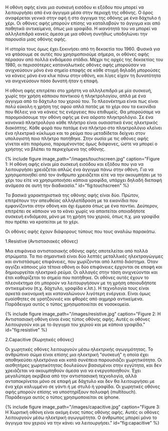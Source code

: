 
Η οθόνη αφής είναι μια συσκευή εισόδου κι εξόδου που μπορεί να λειτουργήσει από ένα άγγιγμα μέσα στην περιοχή της οθόνης. Ο όρος αναφέρεται γενικά στην αφή ή στο άγγιγμα της οθόνης με ένα δάχτυλο ή χέρι. Οι οθόνες αφής μπορούν επίσης να καταλαβούν το άγγιγμα και από παθητικά αντικείμενα, όπως μια γραφίδα. Η ικανότητά του να μπορεί να αλληλεπιδρά κανείς άμεσα με μια οθόνη συνήθως υποδηλώνει την παρουσία μιας οθόνης αφής.

Η ιστορία τους όμως έχει ξεκινήσει από τη δεκαετία του 1960. Φυσικά για να φτάσουμε σε αυτές που χρησιμοποιούμε σήμερα, οι οθόνες αφής πέρασαν από πολλά ενδιάμεσα στάδια. Μέχρι τις αρχές της δεκαετίας του 1980, οι περισσότερες καταναλωτικές οθόνες αφής μπορούσαν να ανιχνεύσουν μόνο ένα σημείο επαφής σε κάθε στιγμή δηλαδή μπορούσες να κάνεις μόνο ένα κλικ πάνω στην οθόνη, και λίγες είχαν τη δυνατότητα να ανιχνεύσουν πόσο δυνατή ήταν η επαφή.

Η οθόνη αφής επιτρέπει στο χρήστη να αλληλεπιδρά με μία συσκευή, χωρίς την χρήση κάποιου ποντικιού ή πληκτρολογίου, απλά με ένα άγγιγμα από το δάχτυλο του χεριού του. Το πλεονέκτημα είναι πως είναι πολύ εύκολη η χρήση της αφού απλά πατάς με το χέρι σου τα εικονίδια που θέλεις για να κάνεις τις ενέργειες που επιθυμείς.
Θα μπορούσαμε να παρομοιάσουμε την οθόνη αφής με ένα αόρατο πληκτρολόγιο. Σε ένα κανονικό πληκτρολόγιο κάθε πλήκτρο είναι ουσιαστικά ένας ηλεκτρικός διακόπτης. Κάθε φορά που πατάμε ένα πλήκτρο στο πληκτρολόγιο κλείνει ένα ηλεκτρικό κύκλωμα και το ρεύμα που μεταδίδεται δείχνει στον υπολογιστή ποιο πλήκτρο πατήθηκε. Στην ουσία με τις οθόνες αφής γίνεται κάτι παρόμοιο, παραμένοντας όμως διάφανες, ώστε να μπορεί ο χρήστης να βλέπει τα περιεχόμενα της οθόνης.

{% include figure image_path="/images/touchscreen.jpg" caption="Figure 1: Η οθόνη αφής είναι μία συσκευή εισόδου και εξόδου που για να λειτουργήσει χρειάζεται απλώς ένα άγγιγμα πάνω στην οθόνη. Για να χρησιμοποιηθεί από τον άνθρωπο χρειάζεται είτε να την ακουμπήσει με το χέρι του είτε να χρησιμοποιήσει κάποια γραφίδα, υπάρχει δηλαδή διεπαφή ανάμεσα σε αυτή την διαδικασία." id="fig:touchscreen" %}


Τα βασικά χαρακτηριστικά της οθόνης αφής είναι δύο. Πρώτον, επιτρέπουν την απευθείας αλληλεπίδραση με τα εικονίδια που εμφανίζονται στην οθόνη και όχι έμμεσα όπως με ένα ποντίκι. Δεύτερον, επιτρέπει σε κάποιον να το κάνει χωρίς να απαιτείται οποιαδήποτε συσκευή ενδιάμεσα, μόνο με τη χρήση του χεριού, όπως π.χ. μια γραφίδα που πρέπει να κρατείται με το χέρι.

Οι οθόνες αφής έχουν διάφορους τύπους που τους αναλύω παρακάτω.

1.Resistive (Αντιστασιακές οθόνες)

Μια επιφάνεια αντιστασιακής οθόνης αφής αποτελείται από πολλά στρώματα. Τα πιο σημαντικά είναι δύο λεπτές μεταλλικές ηλεκτραγώγιμες και αντιστάσιμες επιφάνειες, που χωρίζονται από λεπτό διάστημα. Όταν αγγίζει κάποιος μία τέτοια οθόνη οι  δύο επιφάνειες έρχονται σε επαφή και δημιουργείται ηλεκτρικό ρεύμα. Οι αλλαγές στην τάση ανιχνεύονται και έτσι καθορίζεται το σημείο που πατήθηκε. Οι οθόνες αυτές έχουν το πλεονέκτημα ότι μπορούν να λειτουργήσουν με τη χρήση οποιουδήποτε αντικειμένου (π.χ. δάχτυλο, γραφίδα κ.λπ.). Η τεχνολογία τους είναι αρκετά οικονομική και καταναλώνουν λιγότερη ενέργεια. Είναι όμως ευαίσθητες σε γρατζουνιές και φθορές από αιχμηρά αντικείμενα.
Παράδειγμα αυτός ο τύπος χρησιμοποιείται σε νοσοκομεία.

{% include figure image_path="/images/resistive.jpg" caption="Figure 2: Η Αντιστασιακή οθόνη είναι ένας τύπος οθόνης αφής. Αυτές οι οθόνες λειτουργούν και με το άγγιγμα του χεριού και με κάποια γραφίδα." id="fig:resistive" %}



2.Capacitive (Χωρητικές οθόνες)

Οι χωρητικές οθόνες λειτουργούν μέσω ηλεκτρικής αγωγιμότητας. Το ανθρώπινο σώμα είναι επίσης μια ηλεκτρική "συσκευή" η οποία έχει αποθηκεύσει ηλεκτρόνια και κατά συνέπεια παρουσιάζει χωρητικότητα. Οι αισθητήρες χωρητικότητας δουλεύουν βασισμένοι στην εγγύτητα, και δεν χρειάζεται να ακουμπηθούν άμεσα για να ενεργοποιηθούν. Έχει μεγαλύτερη ακρίβεια από την αντιστασιακή τεχνολογία, αλλά ανταποκρίνεται μόνο σε επαφή με δάχτυλο και δεν θα λειτουργήσει με ένα χέρι καλυμμένο σε γάντι ή με στυλό ή γραφίδα. Οι χωρητικές οθόνες αφής μπορούν επίσης να υποστηρίξουν πολυαφή (multitouch).
Παράδειγμα αυτός ο τύπος χρησιμοποιείται σε iphone. 

{% include figure image_path="/images/capacitive.jpg" caption="Figure 3: Η Χωριτική οθόνη είναι ακόμη ένας τύπος οθόνης αφής. Αυτές οι οθόνες λειτουργούν μέσω ηλεκτρική αγωγιμότητα. Ο άνθρωπος μπορεί μόνο το άγγιγμα του χεριού να την κάνει να λειτουργήσει." id="fig:capacitive" %}
